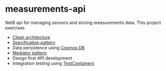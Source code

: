 # measurements-api

Net8 api for managing sensors and storing measurements data. This project exercises

-   [Clean architecture](https://blog.cleancoder.com/uncle-bob/2012/08/13/the-clean-architecture.html)
-   [Specification pattern](https://blog.cleancoder.com/uncle-bob/2012/08/13/the-clean-architecture.html)
-   Data persistence using [Cosmos DB](https://en.wikipedia.org/wiki/Cosmos_DB)
-   [Mediator pattern](https://en.wikipedia.org/wiki/Mediator_pattern)
-   Design first API development
-   Integration testing using [TestContainers](https://dotnet.testcontainers.org)
